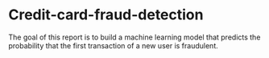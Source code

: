 # Credit-card-fraud-detection
The goal of this report is to build a machine learning model that predicts the probability that the first transaction of a new user is fraudulent.
